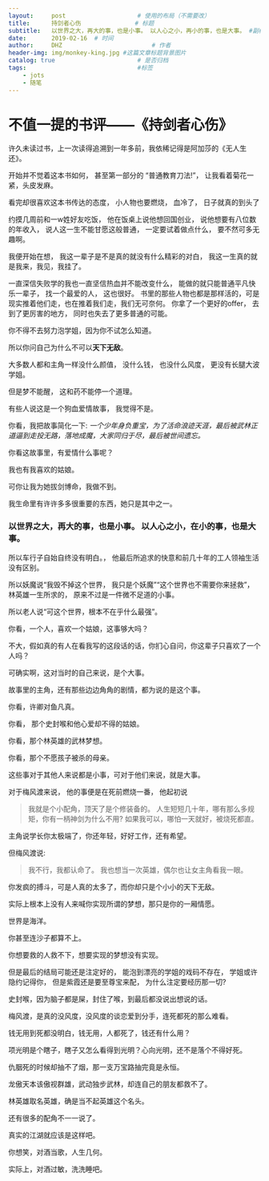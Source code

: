 ```yaml
---
layout:     post   				    # 使用的布局（不需要改）
title:      持剑者心伤				# 标题 
subtitle:   以世界之大，再大的事，也是小事。 以人心之小，再小的事，也是大事。 #副标题
date:       2019-02-16 	# 时间
author:     DHZ 						# 作者
header-img: img/monkey-king.jpg	#这篇文章标题背景图片
catalog: true 						# 是否归档
tags:								#标签
    - jots
    - 随笔
---
```




# 不值一提的书评——《持剑者心伤》

许久未读过书，上一次读得追溯到一年多前，我依稀记得是阿加莎的《无人生还》。

开始并不觉着这本书如何， 甚至第一部分的 “普通教育刀法!”， 让我看着菊花一紧，头皮发麻。

看完却很喜欢这本书传达的态度， 小人物也要燃烧，  血冷了， 日子就真的到头了

约摸几周前和一w姓好友吃饭， 他在饭桌上说他想回国创业， 说他想要有八位数的年收入， 说人这一生不能甘愿这般普通， 一定要试着做点什么， 要不然可多无趣啊。

我便开始在想， 我这一辈子是不是真的就没有什么精彩的对白， 我这一生真的就是我来，我见，我挂了。

一直深信失败学的我也一直坚信热血并不能改变什么， 能做的就只能普通平凡快乐一辈子， 找一个最爱的人， 这也很好。 书里的那些人物也都是那样活的，可是现实推着他们走，也在推着我们走，我们无可奈何。 你拿了一个更好的offer， 去到了更厉害的地方， 同时也失去了更多普通的可能。

你不得不去努力泡学姐，因为你不试怎么知道。

所以你问自己为什么不可以**天下无敌**。

大多数人都和主角一样没什么颜值， 没什么钱， 也没什么风度， 更没有长腿大波学姐。

但是梦不能醒， 这和药不能停一个道理。 

有些人说这是一个狗血爱情故事， 我觉得不是。

你看，我把故事简化一下: *一个少年身负重宝，为了活命浪迹天涯，最后被武林正道逼到走投无路，落地成魔，大家同归于尽，最后被世间遗忘。*

你看这故事里，有爱情什么事呢？

我也有我喜欢的姑娘。

可你让我为她拔剑博命，我做不到。

我生命里有许许多多很重要的东西，她只是其中之一。

### **以世界之大，再大的事，也是小事。 以人心之小，在小的事，也是大事。**

  所以车行子自始自终没有明白。， 他最后所追求的快意和前几十年的工人领袖生活没有区别。

  所以妖魔说“我毁不掉这个世界， 我只是个妖魔”“这个世界也不需要你来拯救”， 林英雄一生所求的， 原来不过是一件微不足道的小事。

  所以老人说“可这个世界，根本不在乎什么最强”。

你看，一个人，喜欢一个姑娘，这事够大吗？

不大，假如真的有人在看我写的这段话的话，你扪心自问，你这辈子只喜欢了一个人吗？

可确实啊，这对当时的自己来说，是个大事。

故事里的主角，还有那些边边角角的剧情，都为说的是这个事。

你看，许卿对鱼凡真。

你看， 那个史封喉和他心爱却不得的姑娘。

你看，那个林英雄的武林梦想。

你看，那个不愿孩子被杀的母亲。

这些事对于其他人来说都是小事，可对于他们来说，就是大事。

对于梅风渡来说， 他的事便是在死前燃烧一番， 他起初说

> 我就是个小配角，顶天了是个修装备的。 人生短短几十年，哪有那么多规矩，你有一柄神剑为什么不用? 如果我可以，哪怕一天就好，被烧死都直。

主角说学长你太极端了，你还年轻，好好工作，还有希望。

但梅风渡说:

> 我不行，我都认命了。 我也想当一次英雄，偶尔也让女主角看我一眼。

你发疯的搏斗，可是人真的太多了，而你却只是个小小的天下无敌。

实际上根本上没有人来喊你实现所谓的梦想，那只是你的一厢情愿。

世界是海洋。

你甚至连沙子都算不上。

你想要救的人救不下，想要实现的梦想没有实现。

但是最后的结局可能还是注定好的， 能泡到漂亮的学姐的戏码不存在， 学姐或许隐约记得你， 但是紫霞还是要至尊宝来配， 为什么注定要经历那一切?

史封喉，因为脑子都是屎，封住了喉，到最后都没说出想说的话。

梅风渡，是真的没风度，没风度的谈恋爱到分手，连死都死的那么难看。

钱无用到死都没明白，钱无用，人都死了，钱还有什么用？

项光明是个瞎子，瞎子又怎么看得到光明？心向光明，还不是落个不得好死。

仇胭死的时候却抽不了烟，那一支万宝路抽完竟是永恒。

龙傲天本该傲视群雄，武动独步武林，却连自己的朋友都救不了。

林英雄取名英雄，确是当不起英雄这个名头。

还有很多的配角不一一说了。

真实的江湖就应该是这样吧。

你想笑，对酒当歌，人生几何。

实际上，对酒过敏，洗洗睡吧。


